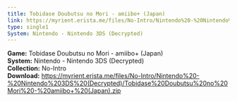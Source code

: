 ```yaml
---
title: Tobidase Doubutsu no Mori - amiibo+ (Japan)
link: https://myrient.erista.me/files/No-Intro/Nintendo%20-%20Nintendo%203DS%20(Decrypted)/Tobidase%20Doubutsu%20no%20Mori%20-%20amiibo+%20(Japan).zip
type: single1
System: Nintendo - Nintendo 3DS (Decrypted)
---
```

<b>Game:</b> Tobidase Doubutsu no Mori - amiibo+ (Japan)<br>
<b>System:</b> Nintendo - Nintendo 3DS (Decrypted)<br>
<b>Collection:</b> No-Intro<br>
<b>Download:</b> https://myrient.erista.me/files/No-Intro/Nintendo%20-%20Nintendo%203DS%20(Decrypted)/Tobidase%20Doubutsu%20no%20Mori%20-%20amiibo+%20(Japan).zip